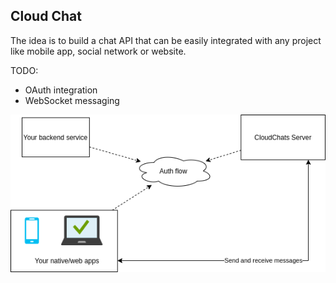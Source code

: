 ## Cloud Chat

The idea is to build a chat API that can be easily integrated with any project like mobile app, social network or website.

TODO:

* OAuth integration
* WebSocket messaging

![scheme](images/scheme.png)
